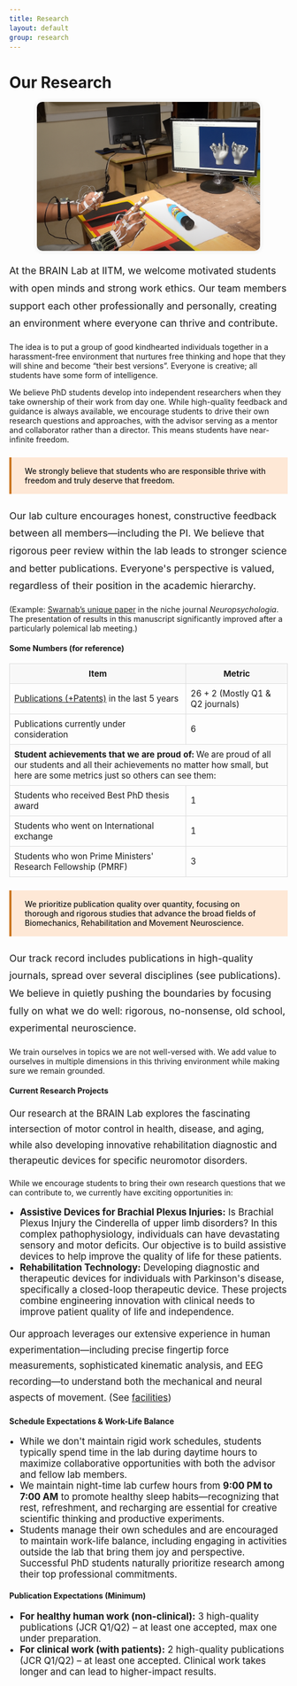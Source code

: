 ```yaml
---
title: Research 
layout: default
group: research
---
```


<div class="row">

# Our Research

<p style="text-align:center;">
  <img src="img/hand_expt.png" alt="Hand expt logo" style="max-width: 80%; height: auto; border-radius: 10px; box-shadow: 0 0 10px rgba(0,0,0,0.1);">
</p>

<p style="font-size:1.1rem; line-height:1.8;">
At the BRAIN Lab at IITM, we welcome motivated students with open minds and strong work ethics. Our team members support each other professionally and personally, creating an environment where everyone can thrive and contribute.

The idea is to put a group of good kindhearted individuals together in a harassment-free environment that nurtures free thinking and hope that they will shine and become “their best versions”. Everyone is creative; all students have some form of intelligence.

We believe PhD students develop into independent researchers when they take ownership of their work from day one. While high-quality feedback and guidance is always available, we encourage students to drive their own research questions and approaches, with the advisor serving as a mentor and collaborator rather than a director. This means students have near-infinite freedom.
</p>

<div style="background: #FEE8D6; padding: 1rem 1.5rem; border-left: 4px solid #CC7722; margin: 1.5rem 0; font-weight: 500;">
  We strongly believe that students who are responsible thrive with freedom and truly deserve that freedom.
</div>

<p style="font-size:1.1rem; line-height:1.8;">
Our lab culture encourages honest, constructive feedback between all members—including the PI. We believe that rigorous peer review within the lab leads to stronger science and better publications. Everyone's perspective is valued, regardless of their position in the academic hierarchy.

(Example: <a href="https://www.sciencedirect.com/science/article/abs/pii/S0028393224002112" target="_blank">Swarnab’s unique paper</a> in the niche journal <i>Neuropsychologia</i>. The presentation of results in this manuscript significantly improved after a particularly polemical lab meeting.)
</p>


#### Some Numbers (for reference)

<table style="width:100%; border-collapse: collapse; font-size: 0.95rem;">
  <thead style="background-color:#f8f8f8;">
    <tr>
      <th style="border: 1px solid #ddd; padding: 8px;">Item</th>
      <th style="border: 1px solid #ddd; padding: 8px;">Metric</th>
    </tr>
  </thead>
  <tbody>
    <tr>
      <td style="border: 1px solid #ddd; padding: 8px;">
        <a href="publication.html">Publications (+Patents)</a> in the last 5 years
      </td>
      <td style="border: 1px solid #ddd; padding: 8px;">26 + 2 (Mostly Q1 & Q2 journals)</td>
    </tr>
    <tr>
      <td style="border: 1px solid #ddd; padding: 8px;">Publications currently under consideration</td>
      <td style="border: 1px solid #ddd; padding: 8px;">6</td>
    </tr>
    <tr>
      <td colspan="2" style="border: 1px solid #ddd; padding: 8px; background: #fcfcfc;"><b>Student achievements that we are proud of:</b> We are proud of all our students and all their achievements no matter how small, but here are some metrics just so others can see them:</td>
    </tr>
    <tr>
      <td style="border: 1px solid #ddd; padding: 8px;">Students who received Best PhD thesis award</td>
      <td style="border: 1px solid #ddd; padding: 8px;">1</td>
    </tr>
    <tr>
      <td style="border: 1px solid #ddd; padding: 8px;">Students who went on International exchange</td>
      <td style="border: 1px solid #ddd; padding: 8px;">1</td>
    </tr>
    <tr>
      <td style="border: 1px solid #ddd; padding: 8px;">Students who won Prime Ministers' Research Fellowship (PMRF)</td>
      <td style="border: 1px solid #ddd; padding: 8px;">3</td>
    </tr>
  </tbody>
</table>

<div style="background: #FEE8D6; padding: 1rem 1.5rem; border-left: 4px solid #CC7722; margin: 1.5rem 0; font-weight: 500;">
  We prioritize publication quality over quantity, focusing on thorough and rigorous studies that advance the broad fields of Biomechanics, Rehabilitation and Movement Neuroscience.
</div>

<p style="font-size:1.1rem; line-height:1.8;">
Our track record includes publications in high-quality journals, spread over several disciplines (see publications). We believe in quietly pushing the boundaries by focusing fully on what we do well: rigorous, no-nonsense, old school, experimental neuroscience.

We train ourselves in topics we are not well-versed with. We add value to ourselves in multiple dimensions in this thriving environment while making sure we remain grounded.
</p>



#### Current Research Projects

<p style="font-size:1.05rem; line-height:1.7;">
Our research at the BRAIN Lab explores the fascinating intersection of motor control in health, disease, and aging, while also developing innovative rehabilitation diagnostic and therapeutic devices for specific neuromotor disorders.

While we encourage students to bring their own research questions that we can contribute to, we currently have exciting opportunities in:
</p>

<ul style="font-size:1.05rem; padding-left: 1.2rem;">
  <li><b>Assistive Devices for Brachial Plexus Injuries:</b> Is Brachial Plexus Injury the Cinderella of upper limb disorders? In this complex pathophysiology, individuals can have devastating sensory and motor deficits. Our objective is to build assistive devices to help improve the quality of life for these patients.</li>
  <li><b>Rehabilitation Technology:</b> Developing diagnostic and therapeutic devices for individuals with Parkinson's disease, specifically a closed-loop therapeutic device. These projects combine engineering innovation with clinical needs to improve patient quality of life and independence.</li>
</ul>

<p style="font-size:1.05rem; line-height:1.7;">
Our approach leverages our extensive experience in human experimentation—including precise fingertip force measurements, sophisticated kinematic analysis, and EEG recording—to understand both the mechanical and neural aspects of movement. (See <a href="facilities.html">facilities</a>)
</p>


#### Schedule Expectations & Work-Life Balance

<ul style="font-size:1.05rem; padding-left: 1.2rem;">
  <li>While we don't maintain rigid work schedules, students typically spend time in the lab during daytime hours to maximize collaborative opportunities with both the advisor and fellow lab members.</li>
  <li>We maintain night-time lab curfew hours from <b>9:00 PM to 7:00 AM</b> to promote healthy sleep habits—recognizing that rest, refreshment, and recharging are essential for creative scientific thinking and productive experiments.</li>
  <li>Students manage their own schedules and are encouraged to maintain work-life balance, including engaging in activities outside the lab that bring them joy and perspective. Successful PhD students naturally prioritize research among their top professional commitments.</li>
</ul>



#### Publication Expectations (Minimum)

<ul style="font-size:1.05rem; padding-left: 1.2rem;">
  <li><b>For healthy human work (non-clinical):</b> 3 high-quality publications (JCR Q1/Q2) – at least one accepted, max one under preparation.</li>
  <li><b>For clinical work (with patients):</b> 2 high-quality publications (JCR Q1/Q2) – at least one accepted. Clinical work takes longer and can lead to higher-impact results.</li>
</ul>

</div>
